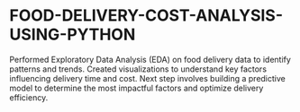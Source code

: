# FOOD-DELIVERY-COST-ANALYSIS-USING-PYTHON
Performed Exploratory Data Analysis (EDA) on food delivery data to identify patterns and trends. Created visualizations to understand key factors influencing delivery time and cost. Next step involves building a predictive model to determine the most impactful factors and optimize delivery efficiency.
